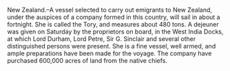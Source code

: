   New Zealand.–A vessel selected to carry out emigrants to New Zealand, under the auspices of a company formed in this country, will sail in about a fortnight. She is called the Tory, and measures about 480 tons. A dejeuner was given on Saturday by the proprietors on board, in the West India Docks, at which Lord Durham, Lord Petre, Sir G. Sinclair and several other distinguished persons were present. She is a fine vessel, well armed, and ample preparations have been made for the voyage. The company have purchased 600,000 acres of land from the native chiefs.  